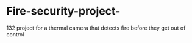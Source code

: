 # Fire-security-project-
132 project for a thermal camera that detects fire before they get out of control
